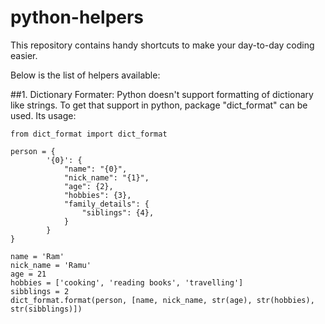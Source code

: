 # python-helpers
This repository contains handy shortcuts to make your day-to-day coding easier.

Below is the list of helpers available:

##1.  Dictionary Formater: 
Python doesn't support formatting of dictionary like strings. To get that support in python, package "dict_format" can be used. Its usage:
```
from dict_format import dict_format

person = {
        '{0}': {
            "name": "{0}",
            "nick_name": "{1}",
            "age": {2},
            "hobbies": {3},
            "family_details": {
                "siblings": {4},
            }
        }
}

name = 'Ram'
nick_name = 'Ramu'
age = 21
hobbies = ['cooking', 'reading books', 'travelling']
sibblings = 2
dict_format.format(person, [name, nick_name, str(age), str(hobbies), str(sibblings)])
```                                                    
